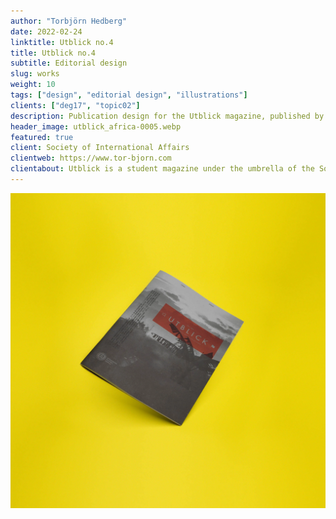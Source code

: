 ```yaml
---
author: "Torbjörn Hedberg"
date: 2022-02-24
linktitle: Utblick no.4
title: Utblick no.4
subtitle: Editorial design
slug: works
weight: 10
tags: ["design", "editorial design", "illustrations"]
clients: ["deg17", "topic02"]
description: Publication design for the Utblick magazine, published by Society of International Affairs in Gothenburg.
header_image: utblick_africa-0005.webp
featured: true
client: Society of International Affairs
clientweb: https://www.tor-bjorn.com
clientabout: Utblick is a student magazine under the umbrella of the Society of International Affairs in Gothenburg (Utrikespolitiska Föreningen), but we write for everyone, in and beyond Gothenburg, who are interested in international politics. The society is party politically and religiously unaffiliated and the main goal is to question and debate. We are however not afraid of taking a political stance in relation to human rights as has been declared by the UN declaration of human rights, as well as specifically the rights of women, LGBT, and BIPOC to be respected.
---
```


![Header example](utblick_africa-0005.webp)

[go]: <http://golang.org/>
[gohtmltemplate]: <http://golang.org/pkg/html/template/>
